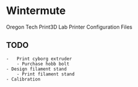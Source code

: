 Wintermute
==========

Oregon Tech Print3D Lab Printer Configuration Files

TODO
---
	-	Print cyborg extruder
		- Purchase hobb bolt
	- Design filament stand
		- Print filament stand
	- Calibration
